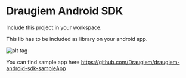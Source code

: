 Draugiem Android SDK
===========
Include this project in your workspace.

This lib has to be included as library on your android app.

![alt tag](http://i.stack.imgur.com/e9uWl.jpg)

You can find sample app here https://github.com/Draugiem/draugiem-android-sdk-sampleApp
